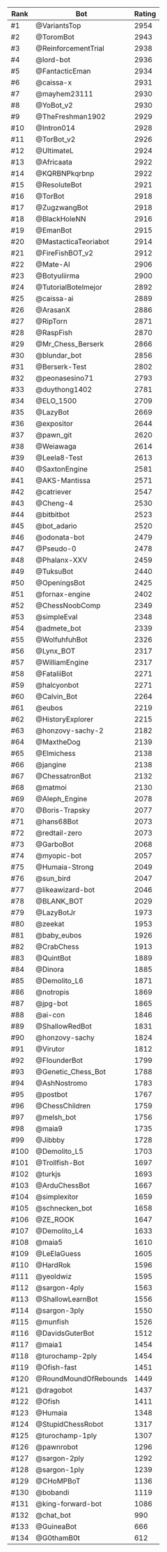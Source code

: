 Rank|Bot|Rating
---|---|---
#1|@VariantsTop|2954
#2|@ToromBot|2943
#3|@ReinforcementTrial|2938
#4|@lord-bot|2936
#5|@FantacticEman|2934
#6|@caissa-x|2931
#7|@mayhem23111|2930
#8|@YoBot_v2|2930
#9|@TheFreshman1902|2929
#10|@Intron014|2928
#11|@TorBot_v2|2926
#12|@UltimateL|2924
#13|@Africaata|2922
#14|@KQRBNPkqrbnp|2922
#15|@ResoluteBot|2921
#16|@TorBot|2918
#17|@ZugzwangBot|2918
#18|@BlackHoleNN|2916
#19|@EmanBot|2915
#20|@MastacticaTeoriabot|2914
#21|@FireFishBOT_v2|2912
#22|@Mate-AI|2906
#23|@Botyuliirma|2900
#24|@TutorialBotelmejor|2892
#25|@caissa-ai|2889
#26|@ArasanX|2886
#27|@RipTorn|2871
#28|@RaspFish|2870
#29|@Mr_Chess_Berserk|2866
#30|@blundar_bot|2856
#31|@Berserk-Test|2802
#32|@peonasesino71|2793
#33|@duythong1402|2781
#34|@ELO_1500|2709
#35|@LazyBot|2669
#36|@expositor|2644
#37|@pawn_git|2620
#38|@Weiawaga|2614
#39|@Leela8-Test|2613
#40|@SaxtonEngine|2581
#41|@AKS-Mantissa|2571
#42|@catriever|2547
#43|@Cheng-4|2530
#44|@bitbitbot|2523
#45|@bot_adario|2520
#46|@odonata-bot|2479
#47|@Pseudo-0|2478
#48|@Phalanx-XXV|2459
#49|@TuksuBot|2440
#50|@OpeningsBot|2425
#51|@fornax-engine|2402
#52|@ChessNoobComp|2349
#53|@simpleEval|2348
#54|@admete_bot|2339
#55|@WolfuhfuhBot|2326
#56|@Lynx_BOT|2317
#57|@WilliamEngine|2317
#58|@FataliiBot|2271
#59|@halcyonbot|2271
#60|@Calvin_Bot|2264
#61|@eubos|2219
#62|@HistoryExplorer|2215
#63|@honzovy-sachy-2|2182
#64|@MaxtheDog|2139
#65|@Elmichess|2138
#66|@jangine|2138
#67|@ChessatronBot|2132
#68|@matmoi|2130
#69|@Aleph_Engine|2078
#70|@Boris-Trapsky|2077
#71|@hans68Bot|2073
#72|@redtail-zero|2073
#73|@GarboBot|2068
#74|@myopic-bot|2057
#75|@Humaia-Strong|2049
#76|@sun_bird|2047
#77|@likeawizard-bot|2046
#78|@BLANK_BOT|2029
#79|@LazyBotJr|1973
#80|@zeekat|1953
#81|@baby_eubos|1926
#82|@CrabChess|1913
#83|@QuintBot|1889
#84|@Dinora|1885
#85|@Demolito_L6|1871
#86|@notropis|1869
#87|@jpg-bot|1865
#88|@ai-con|1846
#89|@ShallowRedBot|1831
#90|@honzovy-sachy|1824
#91|@Virutor|1812
#92|@FlounderBot|1799
#93|@Genetic_Chess_Bot|1788
#94|@AshNostromo|1783
#95|@postbot|1767
#96|@ChessChildren|1759
#97|@melsh_bot|1756
#98|@maia9|1735
#99|@Jibbby|1728
#100|@Demolito_L5|1703
#101|@Trollfish-Bot|1697
#102|@turkjs|1693
#103|@ArduChessBot|1667
#104|@simplexitor|1659
#105|@schnecken_bot|1658
#106|@ZE_ROOK|1647
#107|@Demolito_L4|1633
#108|@maia5|1610
#109|@LeElaGuess|1605
#110|@HardRok|1596
#111|@yeoldwiz|1595
#112|@sargon-4ply|1563
#113|@ShallowLearnBot|1556
#114|@sargon-3ply|1550
#115|@munfish|1526
#116|@DavidsGuterBot|1512
#117|@maia1|1454
#118|@turochamp-2ply|1454
#119|@Ofish-fast|1451
#120|@RoundMoundOfRebounds|1449
#121|@dragobot|1437
#122|@Ofish|1411
#123|@Humaia|1348
#124|@StupidChessRobot|1317
#125|@turochamp-1ply|1307
#126|@pawnrobot|1296
#127|@sargon-2ply|1292
#128|@sargon-1ply|1239
#129|@CHoMPBoT|1136
#130|@bobandi|1119
#131|@king-forward-bot|1086
#132|@chat_bot|990
#133|@GuineaBot|666
#134|@G0thamB0t|612
